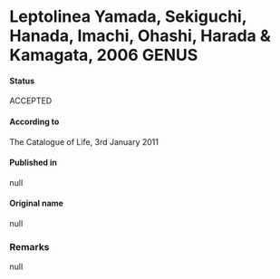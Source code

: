# Leptolinea Yamada, Sekiguchi, Hanada, Imachi, Ohashi, Harada & Kamagata, 2006 GENUS

#### Status
ACCEPTED

#### According to
The Catalogue of Life, 3rd January 2011

#### Published in
null

#### Original name
null

### Remarks
null